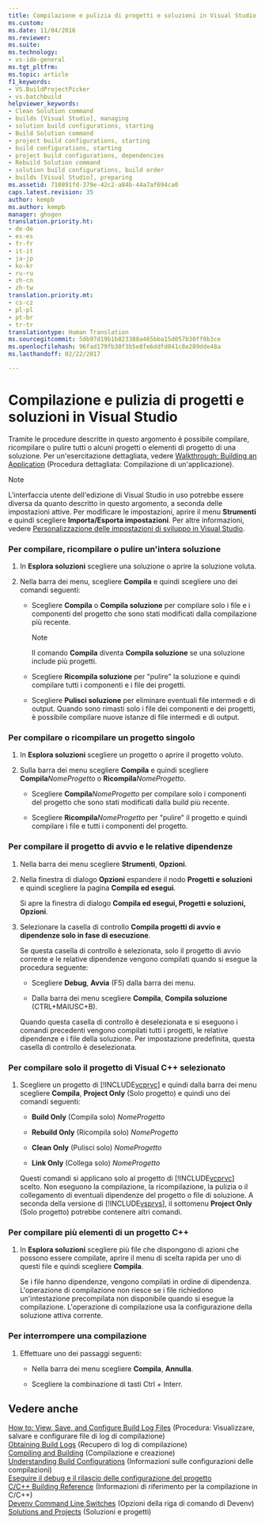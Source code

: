 ```yaml
---
title: Compilazione e pulizia di progetti e soluzioni in Visual Studio | Microsoft Docs
ms.custom: 
ms.date: 11/04/2016
ms.reviewer: 
ms.suite: 
ms.technology:
- vs-ide-general
ms.tgt_pltfrm: 
ms.topic: article
f1_keywords:
- VS.BuildProjectPicker
- vs.batchbuild
helpviewer_keywords:
- Clean Solution command
- builds [Visual Studio], managing
- solution build configurations, starting
- Build Solution command
- project build configurations, starting
- build configurations, starting
- project build configurations, dependencies
- Rebuild Solution command
- solution build configurations, build order
- builds [Visual Studio], preparing
ms.assetid: 710891fd-379e-42c2-a84b-44a7af694ca0
caps.latest.revision: 35
author: kempb
ms.author: kempb
manager: ghogen
translation.priority.ht:
- de-de
- es-es
- fr-fr
- it-it
- ja-jp
- ko-kr
- ru-ru
- zh-cn
- zh-tw
translation.priority.mt:
- cs-cz
- pl-pl
- pt-br
- tr-tr
translationtype: Human Translation
ms.sourcegitcommit: 5db97d19b1b823388a465bba15d057b30ff0b3ce
ms.openlocfilehash: 96fad179fb30f3b5e8fe6ddfd041c8e289dde48a
ms.lasthandoff: 02/22/2017

---
```

# <a name="building-and-cleaning-projects-and-solutions-in-visual-studio"></a>Compilazione e pulizia di progetti e soluzioni in Visual Studio
Tramite le procedure descritte in questo argomento è possibile compilare, ricompilare o pulire tutti o alcuni progetti o elementi di progetto di una soluzione. Per un'esercitazione dettagliata, vedere [Walkthrough: Building an Application](../ide/walkthrough-building-an-application.md) (Procedura dettagliata: Compilazione di un'applicazione).  
  
> [!NOTE]
>  L'interfaccia utente dell'edizione di Visual Studio in uso potrebbe essere diversa da quanto descritto in questo argomento, a seconda delle impostazioni attive. Per modificare le impostazioni, aprire il menu **Strumenti** e quindi scegliere **Importa/Esporta impostazioni**. Per altre informazioni, vedere [Personalizzazione delle impostazioni di sviluppo in Visual Studio](http://msdn.microsoft.com/en-us/22c4debb-4e31-47a8-8f19-16f328d7dcd3).  
  
### <a name="to-build-rebuild-or-clean-an-entire-solution"></a>Per compilare, ricompilare o pulire un'intera soluzione  
  
1.  In **Esplora soluzioni** scegliere una soluzione o aprire la soluzione voluta.  
  
2.  Nella barra dei menu, scegliere **Compila** e quindi scegliere uno dei comandi seguenti:  
  
    -   Scegliere **Compila** o **Compila soluzione** per compilare solo i file e i componenti del progetto che sono stati modificati dalla compilazione più recente.  
  
        > [!NOTE]
        >  Il comando **Compila** diventa **Compila soluzione** se una soluzione include più progetti.  
  
    -   Scegliere **Ricompila soluzione** per "pulire" la soluzione e quindi compilare tutti i componenti e i file dei progetti.  
  
    -   Scegliere **Pulisci soluzione** per eliminare eventuali file intermedi e di output. Quando sono rimasti solo i file dei componenti e dei progetti, è possibile compilare nuove istanze di file intermedi e di output.  
  
### <a name="to-build-or-rebuild-a-single-project"></a>Per compilare o ricompilare un progetto singolo  
  
1.  In **Esplora soluzioni** scegliere un progetto o aprire il progetto voluto.  
  
2.  Sulla barra dei menu scegliere **Compila** e quindi scegliere **Compila***NomeProgetto* o **Ricompila***NomeProgetto*.  
  
    -   Scegliere **Compila***NomeProgetto* per compilare solo i componenti del progetto che sono stati modificati dalla build più recente.  
  
    -   Scegliere **Ricompila***NomeProgetto* per "pulire" il progetto e quindi compilare i file e tutti i componenti del progetto.  
  
### <a name="to-build-only-the-startup-project-and-its-dependencies"></a>Per compilare il progetto di avvio e le relative dipendenze  
  
1.  Nella barra dei menu scegliere **Strumenti**, **Opzioni**.  
  
2.  Nella finestra di dialogo **Opzioni** espandere il nodo **Progetti e soluzioni** e quindi scegliere la pagina **Compila ed esegui**.  
  
     Si apre la finestra di dialogo **Compila ed esegui, Progetti e soluzioni, Opzioni**.  
  
3.  Selezionare la casella di controllo **Compila progetti di avvio e dipendenze solo in fase di esecuzione**.  
  
     Se questa casella di controllo è selezionata, solo il progetto di avvio corrente e le relative dipendenze vengono compilati quando si esegue la procedura seguente:  
  
    -   Scegliere **Debug**, **Avvia** (F5) dalla barra dei menu.  
  
    -   Dalla barra dei menu scegliere **Compila**, **Compila soluzione** (CTRL+MAIUSC+B).  
  
     Quando questa casella di controllo è deselezionata e si eseguono i comandi precedenti vengono compilati tutti i progetti, le relative dipendenze e i file della soluzione. Per impostazione predefinita, questa casella di controllo è deselezionata.  
  
### <a name="to-build-only-the-selected-visual-c-project"></a>Per compilare solo il progetto di Visual C++ selezionato  
  
1.  Scegliere un progetto di [!INCLUDE[vcprvc](../code-quality/includes/vcprvc_md.md)] e quindi dalla barra dei menu scegliere **Compila**, **Project Only** (Solo progetto) e quindi uno dei comandi seguenti:  
  
    -   **Build Only** (Compila solo) *NomeProgetto*  
  
    -   **Rebuild Only** (Ricompila solo) *NomeProgetto*  
  
    -   **Clean Only** (Pulisci solo) *NomeProgetto*  
  
    -   **Link Only** (Collega solo) *NomeProgetto*  
  
     Questi comandi si applicano solo al progetto di [!INCLUDE[vcprvc](../code-quality/includes/vcprvc_md.md)] scelto. Non eseguono la compilazione, la ricompilazione, la pulizia o il collegamento di eventuali dipendenze del progetto o file di soluzione. A seconda della versione di [!INCLUDE[vsprvs](../code-quality/includes/vsprvs_md.md)], il sottomenu **Project Only** (Solo progetto) potrebbe contenere altri comandi.  
  
### <a name="to-compile-multiple-c-project-items"></a>Per compilare più elementi di un progetto C++  
  
1.  In **Esplora soluzioni** scegliere più file che dispongono di azioni che possono essere compilate, aprire il menu di scelta rapida per uno di questi file e quindi scegliere **Compila**.  
  
     Se i file hanno dipendenze, vengono compilati in ordine di dipendenza. L'operazione di compilazione non riesce se i file richiedono un'intestazione precompilata non disponibile quando si esegue la compilazione. L'operazione di compilazione usa la configurazione della soluzione attiva corrente.  
  
### <a name="to-stop-a-build"></a>Per interrompere una compilazione  
  
1.  Effettuare uno dei passaggi seguenti:  
  
    -   Nella barra dei menu scegliere **Compila**, **Annulla**.  
  
    -   Scegliere la combinazione di tasti Ctrl + Interr.  
  
## <a name="see-also"></a>Vedere anche  
 [How to: View, Save, and Configure Build Log Files](../ide/how-to-view-save-and-configure-build-log-files.md)  (Procedura: Visualizzare, salvare e configurare file di log di compilazione)  
 [Obtaining Build Logs](../msbuild/obtaining-build-logs-with-msbuild.md)  (Recupero di log di compilazione)  
 [Compiling and Building](../ide/compiling-and-building-in-visual-studio.md)  (Compilazione e creazione)  
 [Understanding Build Configurations](../ide/understanding-build-configurations.md)  (Informazioni sulle configurazioni delle compilazioni)  
 [Eseguire il debug e il rilascio delle configurazione del progetto](http://msdn.microsoft.com/en-us/0440b300-0614-4511-901a-105b771b236e)   
 [C/C++ Building Reference](/visual-cpp/build/reference/c-cpp-building-reference)  (Informazioni di riferimento per la compilazione in C/C++)  
 [Devenv Command Line Switches](../ide/reference/devenv-command-line-switches.md)  (Opzioni della riga di comando di Devenv)  
 [Solutions and Projects](../ide/solutions-and-projects-in-visual-studio.md) (Soluzioni e progetti)
